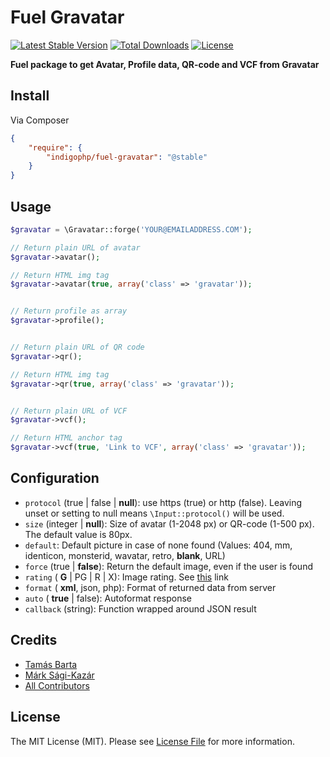 # Fuel Gravatar

[![Latest Stable Version](https://poser.pugx.org/indigophp/fuel-gravatar/v/stable.png)](https://packagist.org/packages/indigophp/fuel-gravatar)
[![Total Downloads](https://poser.pugx.org/indigophp/fuel-gravatar/downloads.png)](https://packagist.org/packages/indigophp/fuel-gravatar)
[![License](https://poser.pugx.org/indigophp/fuel-gravatar/license.png)](https://packagist.org/packages/indigophp/fuel-gravatar)

**Fuel package to get Avatar, Profile data, QR-code and VCF from Gravatar**


## Install

Via Composer

``` json
{
    "require": {
        "indigophp/fuel-gravatar": "@stable"
    }
}
```


## Usage

``` php
$gravatar = \Gravatar::forge('YOUR@EMAILADDRESS.COM');

// Return plain URL of avatar
$gravatar->avatar();

// Return HTML img tag
$gravatar->avatar(true, array('class' => 'gravatar'));


// Return profile as array
$gravatar->profile();


// Return plain URL of QR code
$gravatar->qr();

// Return HTML img tag
$gravatar->qr(true, array('class' => 'gravatar'));


// Return plain URL of VCF
$gravatar->vcf();

// Return HTML anchor tag
$gravatar->vcf(true, 'Link to VCF', array('class' => 'gravatar'));
```


## Configuration

* ```protocol``` (true | false | __null__): use https (true) or http (false). Leaving unset or setting to null means ```\Input::protocol()``` will be used.
* ```size``` (integer | __null__): Size of avatar (1-2048 px) or QR-code (1-500 px). The default value is 80px.
* ```default```: Default picture in case of none found (Values: 404, mm, identicon, monsterid, wavatar, retro, __blank__, URL)
* ```force``` (true | __false__): Return the default image, even if the user is found
* ```rating``` ( __G__ | PG | R | X): Image rating. See [this](http://hu.gravatar.com/site/implement/images/#rating) link
* ```format``` ( __xml__, json, php): Format of returned data from server
* ```auto``` ( __true__ | false): Autoformat response
* ```callback``` (string): Function wrapped around JSON result


## Credits

- [Tamás Barta](https://github.com/TamasBarta)
- [Márk Sági-Kazár](https://github.com/sagikazarmark)
- [All Contributors](https://github.com/indigophp/fuel-gravatar/contributors)


## License

The MIT License (MIT). Please see [License File](https://github.com/indigophp/fuel-gravatar/blob/develop/LICENSE) for more information.